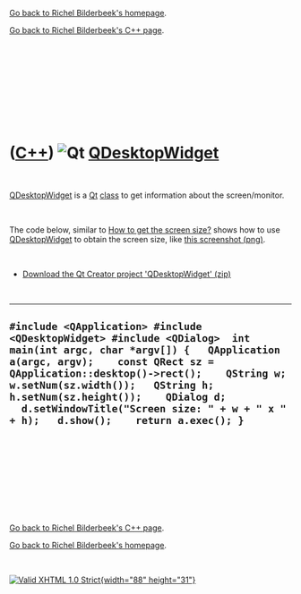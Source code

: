 [Go back to Richel Bilderbeek's homepage](index.htm).

[Go back to Richel Bilderbeek's C++ page](Cpp.htm).

 

 

 

 

 

([C++](Cpp.htm)) ![Qt](PicQt.png) [QDesktopWidget](CppQDesktopWidget.htm)
=========================================================================

 

[QDesktopWidget](CppQDesktopWidget.htm) is a [Qt](CppQt.htm)
[class](CppClass.htm) to get information about the screen/monitor.

 

The code below, similar to [How to get the screen
size?](CppQtGetScreenSize.htm) shows how to use
[QDesktopWidget](CppQDesktopWidget.htm) to obtain the screen size, like
[this screenshot (png)](CppQDesktopWidget.png).

 

-   [Download the Qt Creator project
    'QDesktopWidget' (zip)](CppQDesktopWidget.zip)

 

  ------------------------------------------------------------------------------------------------------------------------------------------------------------------------------------------------------------------------------------------------------------------------------------------------------------------------------------------------------------------------------
  ` #include <QApplication> #include <QDesktopWidget> #include <QDialog>  int main(int argc, char *argv[]) {   QApplication a(argc, argv);    const QRect sz = QApplication::desktop()->rect();    QString w; w.setNum(sz.width());   QString h; h.setNum(sz.height());    QDialog d;   d.setWindowTitle("Screen size: " + w + " x " + h);   d.show();    return a.exec(); } `
  ------------------------------------------------------------------------------------------------------------------------------------------------------------------------------------------------------------------------------------------------------------------------------------------------------------------------------------------------------------------------------

 

 

 

 

 

[Go back to Richel Bilderbeek's C++ page](Cpp.htm).

[Go back to Richel Bilderbeek's homepage](index.htm).

 

[![Valid XHTML 1.0 Strict](valid-xhtml10.png){width="88"
height="31"}](http://validator.w3.org/check?uri=referer)
